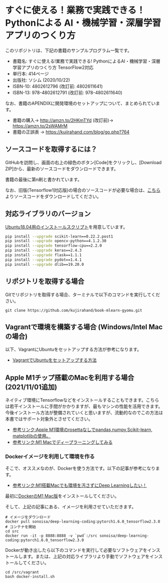 # すぐに使える！業務で実践できる！Pythonによる AI・機械学習・深層学習アプリのつくり方

このリポジトリは、下記の書籍のサンプルプログラム一覧です。

- 書籍名: すぐに使える!業務で実践できる! PythonによるAI・機械学習・深層学習アプリのつくり方 TensorFlow2対応
- 単行本: 414ページ
- 出版社: ソシム (2020/10/22)
- ISBN-10: 4802612796 (改訂前: 4802611641)
- ISBN-13: 978-4802612791 (改訂前: 978-4802611640)

なお、書籍のAPENDIXに開発環境のセットアップについて、まとめられています。

- 書籍の購入→ http://amzn.to/2HKmTYd (改訂前)→ https://amzn.to/2sWAMrM
- 書籍の正誤表 → https://kujirahand.com/blog/go.php?764

## ソースコードを取得するには？

GitHubを訪問し、画面の右上の緑色のボタン[Code]をクリックし、[Download ZIP]から、最新のソースコードをダウンロードできます。

書籍の最後に第n刷と書かれています。

なお、旧版(Tensorflow1対応版)の場合のソースコードが必要な場合は、[こちら](https://github.com/kujirahand/book-mlearn-gyomu/releases/tag/1.0.0)よりソースコードをダウンロードしてください。

## 対応ライブラリのバージョン

[Ubuntu18.04用のインストールスクリプト](https://github.com/kujirahand/book-mlearn-gyomu/blob/master/src/vagrant/ubuntu-install.sh)を用意しています。

```pip-install.bash
pip install --upgrade scikit-learn==0.22.2.post1
pip install --upgrade opencv-python==4.1.2.30
pip install --upgrade tensorflow-cpu==2.2.0
pip install --upgrade keras==2.4.3
pip install --upgrade flask==1.1.1
pip install --upgrade pydot==1.4.1
pip install --upgrade dlib==19.20.0
```

## リポジトリを取得する場合

Gitでリポジトリを取得する場合、ターミナルで以下のコマンドを実行してください。

```
git clone https://github.com/kujirahand/book-mlearn-gyomu.git
```

## Vagrantで環境を構築する場合 (Windows/Intel Macの場合)

以下、VagrantにUbuntuをセットアップする方法が参考になります。

- [VagrantでUbuntuをセットアップする方法](https://kujirahand.com/blog/go.php?748)

## Apple M1チップ搭載のMacを利用する場合 (2021/11/01追加)

ネイティブ環境にTensorflowなどをインストールすることもできます。こちらは若干インストールに手間がかかりますが、最もマシンの性能を活用できます。今後インストール方法が整備されていくと思いますが、流動的なのでこの方法は本書ではサポート対象外とさせてください。

 - [参考リンク:Apple M1環境のrosettaなしでpandas,numpy,Scikit-learn, matplotlibの使用。](https://qiita.com/cheuora/items/c2111ed4d9956e804100)
 - [参考リンク:M1 Macでディープラーニングしてみる](https://zenn.dev/karaage0703/articles/0ab9e654cfb0ec)

### Dockerイメージを利用して環境を作る

そこで、オススメなのが、Dockerを使う方法です。以下の記事が参考になります。

 - [参考リンク:M1搭載Macでも環境を汚さずにDeep Learningしたい！](https://qiita.com/sonoisa/items/6d6b4a81169397a96dd8)

最初に[DockerのM1 Mac版](https://docs.docker.com/desktop/mac/apple-silicon/)をインストールしてください。

そして、上記の記事にある、イメージを利用させていただきます。

```
# イメージをダウンロード
docker pull sonoisa/deep-learning-coding:pytorch1.6.0_tensorflow2.3.0
# コンテナを開始
cd src
docker run -it -p 8888:8888 -v `pwd`:/src sonoisa/deep-learning-coding:pytorch1.6.0_tensorflow2.3.0
```

Dockerが動き出したら以下のコマンドを実行して必要なソフトウェアをインストールします。または、上記の対応ライブラリより手動でソフトウェアをインストールしてください。

```
cd /src/vagrant
bash docker-install.sh
```





